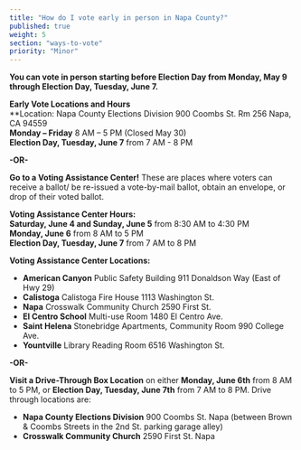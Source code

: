 ```yaml
---
title: "How do I vote early in person in Napa County?"
published: true
weight: 5
section: "ways-to-vote"
priority: "Minor"
---
```


**You can vote in person starting before Election Day from Monday, May 9 through Election Day, Tuesday, June 7.**  

**Early Vote Locations and Hours**  
  **Location: Napa County Elections Division 900 Coombs St. Rm 256 Napa, CA 94559  
  **Monday – Friday** 8 AM – 5 PM (Closed May 30)  
  **Election Day, Tuesday, June 7** from 7 AM - 8 PM  
  
**-OR-**  
  
**Go to a Voting Assistance Center!** These are places where voters can receive a ballot/ be re-issued a vote-by-mail ballot, obtain an envelope, or drop of their voted ballot.  

  **Voting Assistance Center Hours:**  
  **Saturday, June 4 and Sunday, June 5** from 8:30 AM to 4:30 PM  
  **Monday, June 6** from 8 AM to 5 PM  
  **Election Day, Tuesday, June 7** from 7 AM to 8 PM  
  
  **Voting Assistance Center Locations:**  
  - **American Canyon** Public Safety Building 911 Donaldson Way (East of Hwy 29)  
  - **Calistoga** Calistoga Fire House 1113 Washington St.  
  - **Napa** Crosswalk Community Church 2590 First St.  
  - **El Centro School** Multi-use Room 1480 El Centro Ave.  
  - **Saint Helena** Stonebridge Apartments, Community Room 990 College Ave.  
  - **Yountville** Library Reading Room 6516 Washington St.  
  
**-OR-**  

**Visit a Drive-Through Box Location** on either **Monday, June 6th** from 8 AM to 5 PM, or **Election Day, Tuesday, June 7th** from 7 AM to 8 PM. Drive through locations are:  
- **Napa County Elections Division** 900 Coombs St. Napa (between Brown & Coombs Streets in the 2nd St. parking garage alley)  
- **Crosswalk Community Church** 2590 First St. Napa  
